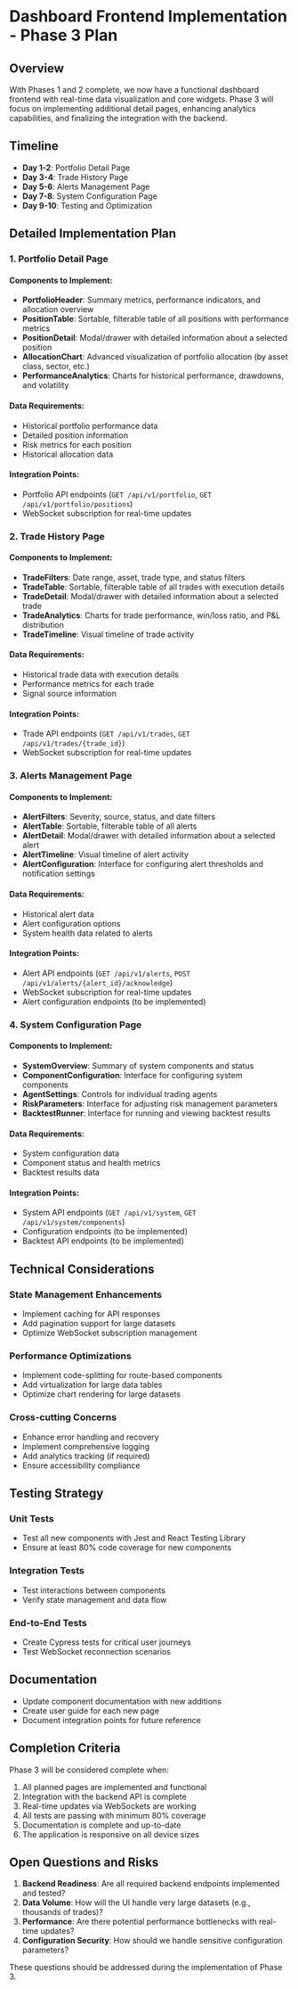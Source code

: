 # Dashboard Frontend Implementation - Phase 3 Plan

## Overview

With Phases 1 and 2 complete, we now have a functional dashboard frontend with real-time data visualization and core widgets. Phase 3 will focus on implementing additional detail pages, enhancing analytics capabilities, and finalizing the integration with the backend.

## Timeline

- **Day 1-2**: Portfolio Detail Page
- **Day 3-4**: Trade History Page
- **Day 5-6**: Alerts Management Page
- **Day 7-8**: System Configuration Page
- **Day 9-10**: Testing and Optimization

## Detailed Implementation Plan

### 1. Portfolio Detail Page

#### Components to Implement:

- **PortfolioHeader**: Summary metrics, performance indicators, and allocation overview
- **PositionTable**: Sortable, filterable table of all positions with performance metrics
- **PositionDetail**: Modal/drawer with detailed information about a selected position
- **AllocationChart**: Advanced visualization of portfolio allocation (by asset class, sector, etc.)
- **PerformanceAnalytics**: Charts for historical performance, drawdowns, and volatility

#### Data Requirements:

- Historical portfolio performance data
- Detailed position information
- Risk metrics for each position
- Historical allocation data

#### Integration Points:

- Portfolio API endpoints (`GET /api/v1/portfolio`, `GET /api/v1/portfolio/positions`)
- WebSocket subscription for real-time updates

### 2. Trade History Page

#### Components to Implement:

- **TradeFilters**: Date range, asset, trade type, and status filters
- **TradeTable**: Sortable, filterable table of all trades with execution details
- **TradeDetail**: Modal/drawer with detailed information about a selected trade
- **TradeAnalytics**: Charts for trade performance, win/loss ratio, and P&L distribution
- **TradeTimeline**: Visual timeline of trade activity

#### Data Requirements:

- Historical trade data with execution details
- Performance metrics for each trade
- Signal source information

#### Integration Points:

- Trade API endpoints (`GET /api/v1/trades`, `GET /api/v1/trades/{trade_id}`)
- WebSocket subscription for real-time updates

### 3. Alerts Management Page

#### Components to Implement:

- **AlertFilters**: Severity, source, status, and date filters
- **AlertTable**: Sortable, filterable table of all alerts
- **AlertDetail**: Modal/drawer with detailed information about a selected alert
- **AlertTimeline**: Visual timeline of alert activity
- **AlertConfiguration**: Interface for configuring alert thresholds and notification settings

#### Data Requirements:

- Historical alert data
- Alert configuration options
- System health data related to alerts

#### Integration Points:

- Alert API endpoints (`GET /api/v1/alerts`, `POST /api/v1/alerts/{alert_id}/acknowledge`)
- WebSocket subscription for real-time updates
- Alert configuration endpoints (to be implemented)

### 4. System Configuration Page

#### Components to Implement:

- **SystemOverview**: Summary of system components and status
- **ComponentConfiguration**: Interface for configuring system components
- **AgentSettings**: Controls for individual trading agents
- **RiskParameters**: Interface for adjusting risk management parameters
- **BacktestRunner**: Interface for running and viewing backtest results

#### Data Requirements:

- System configuration data
- Component status and health metrics
- Backtest results data

#### Integration Points:

- System API endpoints (`GET /api/v1/system`, `GET /api/v1/system/components`)
- Configuration endpoints (to be implemented)
- Backtest API endpoints (to be implemented)

## Technical Considerations

### State Management Enhancements

- Implement caching for API responses
- Add pagination support for large datasets
- Optimize WebSocket subscription management

### Performance Optimizations

- Implement code-splitting for route-based components
- Add virtualization for large data tables
- Optimize chart rendering for large datasets

### Cross-cutting Concerns

- Enhance error handling and recovery
- Implement comprehensive logging
- Add analytics tracking (if required)
- Ensure accessibility compliance

## Testing Strategy

### Unit Tests

- Test all new components with Jest and React Testing Library
- Ensure at least 80% code coverage for new components

### Integration Tests

- Test interactions between components
- Verify state management and data flow

### End-to-End Tests

- Create Cypress tests for critical user journeys
- Test WebSocket reconnection scenarios

## Documentation

- Update component documentation with new additions
- Create user guide for each new page
- Document integration points for future reference

## Completion Criteria

Phase 3 will be considered complete when:

1. All planned pages are implemented and functional
2. Integration with the backend API is complete
3. Real-time updates via WebSockets are working
4. All tests are passing with minimum 80% coverage
5. Documentation is complete and up-to-date
6. The application is responsive on all device sizes

## Open Questions and Risks

1. **Backend Readiness**: Are all required backend endpoints implemented and tested?
2. **Data Volume**: How will the UI handle very large datasets (e.g., thousands of trades)?
3. **Performance**: Are there potential performance bottlenecks with real-time updates?
4. **Configuration Security**: How should we handle sensitive configuration parameters?

These questions should be addressed during the implementation of Phase 3.
